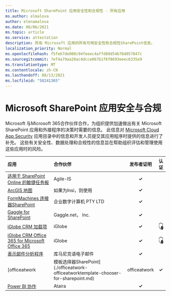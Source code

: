 ```yaml
---
title: Microsoft SharePoint 应用安全性和合规性 - 所有应用
ms.author: elmalova
author: elenamalova
ms.date: 08/06/2021
ms.topic: article
ms.service: attestation
description: 所有 Microsoft 应用的所有可用安全性和合规性SharePoint信息。
localization_priority: Normal
ms.openlocfilehash: f5feb7de008c94feeec4affd89d54b78d057847c
ms.sourcegitcommit: 7ef4a79aa28ac4dcce067b1f6f8693eeec6335e9
ms.translationtype: MT
ms.contentlocale: zh-CN
ms.lasthandoff: 08/13/2021
ms.locfileid: "58241365"
---
```

# <a name="microsoft-sharepoint-apps-security-and-compliance"></a>Microsoft SharePoint 应用安全与合规

Microsoft 与Microsoft 365合作伙伴合作，为组织提供加速做出有关 Microsoft SharePoint 应用和外接程序的决策时需要的信息。 此信息对 [Microsoft Cloud App Security](https://www.microsoft.com/en-us/enterprise-mobility-security/cloud-app-security) 应用目录中的信息和开发人员提交其应用程序时提供的信息进行了补充。 这些有关安全性、数据处理和合规性的信息旨在帮助组织评估和管理使用这些应用时的风险。

| **应用** | **合作伙伴** | **发布者证明** | **认证** |
|:--------|:------------|:----------------------:|:-------------:|
| [适用于 SharePoint Online 的敏捷任务板](./agile-is-task-board-for-sharepoint-online.md) | Agile-IS | **✓** |  |
| [ArcGIS 地图](./esri-inc-arcgis-maps.md) | 如果为Insi，则使用 | **✓** |  |
| [FormMachines 连接器SharePoint](./enterprise-digital-machines-pty-ltd-formmachines-connector-for-sharepoint.md) | 企业数字计算机 PTY LTD | **✓** |  |
| [Gaggle for SharePoint](./gagglenet-inc-gaggle-for-sharepoint.md) | Gaggle.net， Inc. | **✓** |  |
| [iGlobe CRM 加载项](./iglobe-crm-add-ons.md) | iGlobe | **✓** | <img alt="Certified application badge" src="../media/certified-badge.png" height="25" width="25" /> |
| [iGlobe CRM Office 365 for Microsoft Office 365](./iglobe-crm-office-365-for-microsoft.md) | iGlobe | **✓** | <img alt="Certified application badge" src="../media/certified-badge.png" height="25" width="25" /> |
| [表示邮件分析程序](./konnect-email-parser.md) | 库马尼克语电子邮件 | **✓** |  |
| [officeatwork | 模板选择器SharePoint] (./officeatwork-officeatworktemplate-chooser-for-sharepoint.md)  | officeatwork | **✓** | <img alt="Certified application badge" src="../media/certified-badge.png" height="25" width="25" /> |
| [Power BI 协作](./ataira-power-bi-collaboration.md) | Ataira | **✓** |  |
